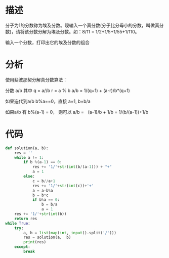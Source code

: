 # 描述
分子为1的分数称为埃及分数。现输入一个真分数(分子比分母小的分数，叫做真分数)，请将该分数分解为埃及分数。如：8/11 = 1/2+1/5+1/55+1/110。

输入一个分数，打印出它的埃及分数的组合

# 分析
使用斐波那契分解真分数算法：

分数 a/b 其中 q = a//b  r = a % b
    a/b = 1/(q+1) + (a-r)/b*(q+1)

如果迭代到a/b b%a==0，直接 a=1, b=b/a

如果a/b 有 b%(a-1) = 0， 则可以 a/b = （a-1)/b + 1/b = 1/(b/(a-1))+1/b

# 代码
```python
def solution(a, b):
    res = ''
    while a != 1:
        if b %(a-1) == 0:
            res += '1/'+str(int(b/(a-1))) + "+"
            a = 1
        else:
            c = b//a+1
            res += '1/'+str(int(c))+'+'
            a = a-b%a
            b = b*c
            if b%a == 0:
                b = b/a
                a = 1
    res += '1/'+str(int(b))
    return res
while True:
    try:
        a, b = list(map(int, input().split('/')))
        res = solution(a,  b)
        print(res)
    except:
        break
```